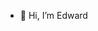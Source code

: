 - 👋 Hi, I’m Edward

<!---
lamedts/lamedts is a ✨ special ✨ repository because its `README.md` (this file) appears on your GitHub profile.
You can click the Preview link to take a look at your changes.
--->
